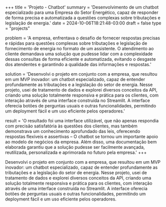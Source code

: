 +++
title = 'Projeto - Chatbot'
summary = 'Desenvolvimento de um chatbot especializado para uma Empresa do Setor Energético, capaz de responder de forma precisa e automatizada a questões complexas sobre tributações e legislação de energia.'
date = 2024-10-06T18:21:48-03:00
draft = false
type =  "projects"

problem = 'A empresa, enfrentava o desafio de fornecer respostas precisas e rápidas para questões complexas sobre tributações e legislação de fornecimento de energia no formato de um assistente. O atendimento ao cliente demandava uma solução que pudesse lidar com a complexidade dessas consultas de forma eficiente e automatizada, evitando o desgaste dos atendentes e garantindo a qualidade das informações e respostas.'

solution = 'Desenvolvi o projeto em conjunto com a empresa, que resultou em um MVP inovador: um chatbot especializado, capaz de entender profundamente as tributações e a legislação do setor de energia. Nesse projeto, usei de tratamento de dados e explorei diversos conceitos da API, criando uma solução totalmente responsiva e prática para os clientes, com interação através de uma interface construída no Streamlit. A interface oferecia botões de perguntas usuais e outras funcionalidades, permitindo um deployment fácil e um uso eficiente pelos operadores.'

result = 'O resultado foi uma interface utilizável, que não apenas respondia com precisão satisfatória às questões dos clientes, mas também demonstrava um conhecimento aprofundado das leis, oferecendo respostas flexíveis e assertivas – O chatbot se tornou um importante apoio ao modelo de negócios da empresa. Além disso, uma documentação bem elaborada garantiu que a solução pudesse ser facilmente avançada, reutilizada, personalizada e aprimorada no futuro pela empresa.'
+++


Desenvolvi o projeto em conjunto com a empresa, que resultou em um MVP inovador: um chatbot especializado, capaz de entender profundamente as tributações e a legislação do setor de energia. Nesse projeto, usei de tratamento de dados e explorei diversos conceitos da API, criando uma solução totalmente responsiva e prática para os clientes, com interação através de uma interface construída no Streamlit. A interface oferecia botões de perguntas usuais e outras funcionalidades, permitindo um deployment fácil e um uso eficiente pelos operadores.
